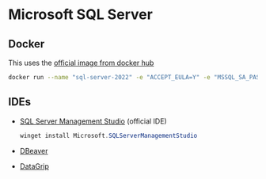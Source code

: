 # Microsoft SQL Server

## Docker

This uses the [official image from docker hub](https://hub.docker.com/r/microsoft/mssql-server/)

```sh
docker run --name "sql-server-2022" -e "ACCEPT_EULA=Y" -e "MSSQL_SA_PASSWORD=P@ssw0rd!" -p 1433:1433 -d --restart always mcr.microsoft.com/mssql/server:2022-latest
```

## IDEs

- [SQL Server Management Studio](https://learn.microsoft.com/en-us/ssms/install/install) (official IDE)

  ```ps1
  winget install Microsoft.SQLServerManagementStudio
  ```

- [DBeaver](https://dbeaver.io/)
- [DataGrip](https://www.jetbrains.com/datagrip/)
